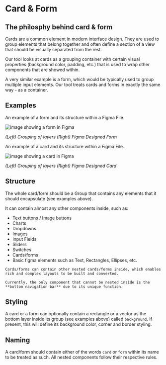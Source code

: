 # Card & Form

## The philosphy behind card & form
Cards are a common element in modern interface design. They are used to group elements that belong together and often define a section of a view that should be visually separated from the rest.

Our tool looks at cards as a grouping container with certain visual properties (background color, padding, etc.) that is used to wrap other components that are showed within.

A very similar example is a form, which would be typically used to group multiple input elements. Our tool treats cards and forms in exactly the same way - as a container.

## Examples
An example of a form and its structure within a Figma File.

![image showing a form in Figma](https://github.com/ImagineThisUCL/ImagineThisUCL.github.io/blob/master/guidelines/assets/form/form2.png?raw=true)

_(Left) Grouping of layers  (Right) Figma Designed Form_

An example of a card and its structure within a Figma File.

![image showing a card in Figma](https://github.com/ImagineThisUCL/ImagineThisUCL.github.io/blob/master/guidelines/assets/form/card.png?raw=true)

_(Left) Grouping of layers  (Right) Figma Designed Card_

## Structure
The whole card/form should be a Group that contains any elements that it should encapsulate (see examples above).

It can contain almost any other components inside, such as:
* Text buttons / Image buttons
* Charts
* Dropdowns
* Images
* Input Fields
* Sliders
* Switches
* Cards/forms
* Basic figma elements such as Text, Rectangles, Ellipses, etc.

```note
Cards/forms can contain other nested cards/forms inside, which enables rich and complex layouts to be built and converted.
```

```warning
Currently, the only component that cannot be nested inside is the **bottom navigation bar** due to its unique function.
```

## Styling
A card or a form can optionally contain a rectangle or a vector as the bottom layer inside its group (see examples above) called `background`. If present, this will define its background color, corner and border styling. 


## Naming
A card/form should contain either of the words `card` or `form` within its name to be treated as such. All nested components follow their respective rules.
